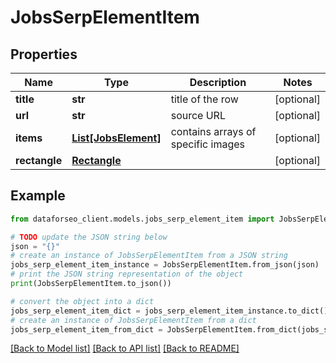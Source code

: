 # JobsSerpElementItem


## Properties

Name | Type | Description | Notes
------------ | ------------- | ------------- | -------------
**title** | **str** | title of the row | [optional] 
**url** | **str** | source URL | [optional] 
**items** | [**List[JobsElement]**](JobsElement.md) | contains arrays of specific images | [optional] 
**rectangle** | [**Rectangle**](Rectangle.md) |  | [optional] 

## Example

```python
from dataforseo_client.models.jobs_serp_element_item import JobsSerpElementItem

# TODO update the JSON string below
json = "{}"
# create an instance of JobsSerpElementItem from a JSON string
jobs_serp_element_item_instance = JobsSerpElementItem.from_json(json)
# print the JSON string representation of the object
print(JobsSerpElementItem.to_json())

# convert the object into a dict
jobs_serp_element_item_dict = jobs_serp_element_item_instance.to_dict()
# create an instance of JobsSerpElementItem from a dict
jobs_serp_element_item_from_dict = JobsSerpElementItem.from_dict(jobs_serp_element_item_dict)
```
[[Back to Model list]](../README.md#documentation-for-models) [[Back to API list]](../README.md#documentation-for-api-endpoints) [[Back to README]](../README.md)


